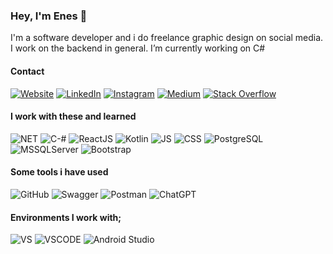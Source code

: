 ### Hey, I'm Enes 👋
<p>
I'm a software developer and i do freelance graphic design on social media. I work on the backend in general.
I’m currently working on C# 
</p>

  
<h4>Contact</h4>

[![Website](https://img.shields.io/badge/Website-000000?style=for-the-badge&logo=About.me&logoColor=white)]([[https://www.yourblogwebsite.com](https://enesdev.com/)](https://enesdev.com/))
[![LinkedIn](https://img.shields.io/badge/LinkedIn-0077B5?style=for-the-badge&logo=linkedin&logoColor=white)](https://www.linkedin.com/in/enes-sar%C4%B1y%C4%B1ld%C4%B1z-26441a230)
[![Instagram](https://img.shields.io/badge/Instagram-E4405F?style=for-the-badge&logo=instagram&logoColor=white)](https://www.instagram.com/enessariyildiz)
[![Medium](https://img.shields.io/badge/Medium-12100E?style=for-the-badge&logo=medium&logoColor=white)](https://medium.com/@ens.sryldz)
[![Stack Overflow](https://img.shields.io/badge/Stack%20Overflow-F58025?style=for-the-badge&logo=stack-overflow&logoColor=white)](https://stackoverflow.com/users/27670697/mitheim)

<h4>I work with these and learned </h4>

![NET](https://img.shields.io/badge/.NET-512BD4.svg?style=for-the-badge&logo=dotnet&logoColor=white)
![C-#](https://img.shields.io/badge/C%20Sharp-239120.svg?style=for-the-badge&logo=C-Sharp&logoColor=white)
![ReactJS](https://img.shields.io/badge/React-61DAFB.svg?style=for-the-badge&logo=React&logoColor=black)
![Kotlin](https://img.shields.io/badge/Kotlin-0095D5.svg?style=for-the-badge&logo=Kotlin&logoColor=white)
![JS](https://img.shields.io/badge/JavaScript-323330?style=for-the-badge&logo=javascript&logoColor=F7DF1E)
![CSS](https://img.shields.io/badge/CSS3-1572B6?style=for-the-badge&logo=css3&logoColor=white)
![PostgreSQL](https://img.shields.io/badge/PostgreSQL-4169E1.svg?style=for-the-badge&logo=PostgreSQL&logoColor=white)
![MSSQLServer](https://img.shields.io/badge/Microsoft%20SQL%20Server-CC2927.svg?style=for-the-badge&logo=Microsoft-SQL-Server&logoColor=white)
![Bootstrap](https://img.shields.io/badge/Bootstrap-563D7C?style=for-the-badge&logo=bootstrap&logoColor=white)

<h4>Some tools i have used</h4>

![GitHub](https://img.shields.io/badge/GitHub-181717.svg?style=for-the-badge&logo=GitHub&logoColor=white)
![Swagger](https://img.shields.io/badge/Swagger-85EA2D?style=for-the-badge&logo=Swagger&logoColor=white)
![Postman](https://img.shields.io/badge/Postman-FF6C37.svg?style=for-the-badge&logo=Postman&logoColor=white)
![ChatGPT](https://img.shields.io/badge/chatGPT-74aa9c?style=for-the-badge&logo=openai&logoColor=white)


#### Environments I work with;
![VS](https://img.shields.io/badge/Visual%20Studio-5C2D91.svg?style=for-the-badge&logo=Visual-Studio&logoColor=white)
![VSCODE](https://img.shields.io/badge/VSCode-0078D4?style=for-the-badge&logo=visual%20studio%20code&logoColor=white)
![Android Studio](https://img.shields.io/badge/Android%20Studio-3DDC84.svg?style=for-the-badge&logo=Android%20Studio&logoColor=white)

